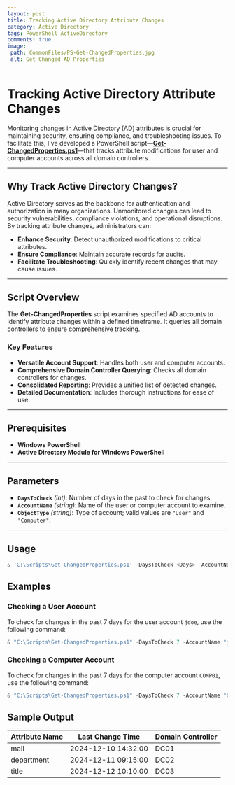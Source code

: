 ```yaml
---
layout: post
title: Tracking Active Directory Attribute Changes
category: Active Directory
tags: PowerShell ActiveDirectory
comments: true
image:
 path: CommonFiles/PS-Get-ChangedProperties.jpg
 alt: Get Changed AD Properties
---
```

# Tracking Active Directory Attribute Changes

Monitoring changes in Active Directory (AD) attributes is crucial for maintaining security, ensuring compliance, and troubleshooting issues. To facilitate this, I've developed a PowerShell script—**[Get-ChangedProperties.ps1](https://github.com/nativw/Get-ChangedProperties/blob/4d274ea334806ee0c8c79ee1faf3a7ead294b44d/Get-ChangedProperties.ps1)**—that tracks attribute modifications for user and computer accounts across all domain controllers.

---

## Why Track Active Directory Changes?

Active Directory serves as the backbone for authentication and authorization in many organizations. Unmonitored changes can lead to security vulnerabilities, compliance violations, and operational disruptions. By tracking attribute changes, administrators can:

- **Enhance Security**: Detect unauthorized modifications to critical attributes.
- **Ensure Compliance**: Maintain accurate records for audits.
- **Facilitate Troubleshooting**: Quickly identify recent changes that may cause issues.

---

## Script Overview

The **Get-ChangedProperties** script examines specified AD accounts to identify attribute changes within a defined timeframe. It queries all domain controllers to ensure comprehensive tracking.

### Key Features

- **Versatile Account Support**: Handles both user and computer accounts.
- **Comprehensive Domain Controller Querying**: Checks all domain controllers for changes.
- **Consolidated Reporting**: Provides a unified list of detected changes.
- **Detailed Documentation**: Includes thorough instructions for ease of use.

---

## Prerequisites

- **Windows PowerShell**
- **Active Directory Module for Windows PowerShell**

---

## Parameters

- **`DaysToCheck`** *(int)*: Number of days in the past to check for changes.
- **`AccountName`** *(string)*: Name of the user or computer account to examine.
- **`ObjectType`** *(string)*: Type of account; valid values are `"User"` and `"Computer"`.

---

## Usage

```powershell
& 'C:\Scripts\Get-ChangedProperties.ps1' -DaysToCheck <Days> -AccountName <AccountName> -ObjectType <User|Computer>
```

## Examples

### Checking a User Account

To check for changes in the past 7 days for the user account `jdoe`, use the following command:
```powershell
& "C:\Scripts\Get-ChangedProperties.ps1" -DaysToCheck 7 -AccountName "jdoe" -ObjectType "User"
```

### Checking a Computer Account

To check for changes in the past 7 days for the computer account `COMP01`, use the following command:
```powershell
& "C:\Scripts\Get-ChangedProperties.ps1" -DaysToCheck 7 -AccountName "COMP01" -ObjectType "Computer"
```

## Sample Output

| Attribute Name | Last Change Time      | Domain Controller |
|----------------|-----------------------|-------------------|
| mail           | 2024-12-10 14:32:00   | DC01              |
| department     | 2024-12-11 09:15:00   | DC02              |
| title          | 2024-12-12 10:10:00   | DC03              |
